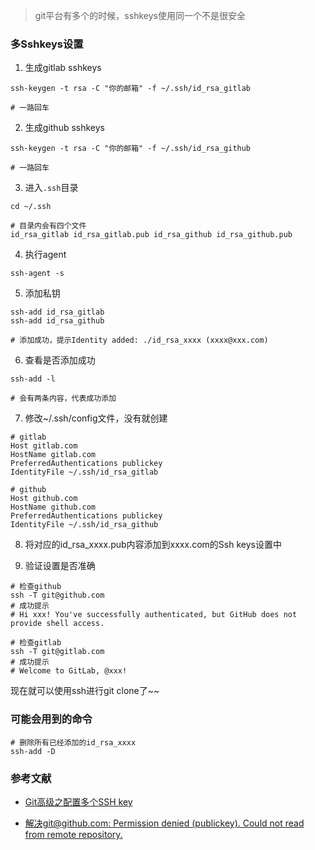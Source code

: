 > git平台有多个的时候，sshkeys使用同一个不是很安全

### 多Sshkeys设置

1. 生成gitlab sshkeys

```shell
ssh-keygen -t rsa -C "你的邮箱" -f ~/.ssh/id_rsa_gitlab

# 一路回车
```

2. 生成github sshkeys

```shell
ssh-keygen -t rsa -C "你的邮箱" -f ~/.ssh/id_rsa_github

# 一路回车
```

3. 进入`.ssh`目录

```shell
cd ~/.ssh

# 目录内会有四个文件
id_rsa_gitlab id_rsa_gitlab.pub id_rsa_github id_rsa_github.pub
```

4. 执行agent

```shell
ssh-agent -s 
```

5. 添加私钥

```shell
ssh-add id_rsa_gitlab
ssh-add id_rsa_github

# 添加成功，提示Identity added: ./id_rsa_xxxx (xxxx@xxx.com)
```

6. 查看是否添加成功

```shell
ssh-add -l

# 会有两条内容，代表成功添加
```

7. 修改~/.ssh/config文件，没有就创建

```shell
# gitlab
Host gitlab.com
HostName gitlab.com
PreferredAuthentications publickey
IdentityFile ~/.ssh/id_rsa_gitlab

# github
Host github.com
HostName github.com
PreferredAuthentications publickey
IdentityFile ~/.ssh/id_rsa_github
```

8. 将对应的id_rsa_xxxx.pub内容添加到xxxx.com的Ssh keys设置中

9. 验证设置是否准确

```shell
# 检查github
ssh -T git@github.com 
# 成功提示
# Hi xxx! You've successfully authenticated, but GitHub does not provide shell access. 

# 检查gitlab
ssh -T git@gitlab.com 
# 成功提示
# Welcome to GitLab, @xxx! 
```

现在就可以使用ssh进行git clone了~~

### 可能会用到的命令

```shell
# 删除所有已经添加的id_rsa_xxxx
ssh-add -D
```

### 参考文献

* [Git高级之配置多个SSH key](https://www.cnblogs.com/godfeer/p/12214301.html)

* [解决git@github.com: Permission denied (publickey). Could not read from remote repository.](https://www.jianshu.com/p/7d57ce4147d3)